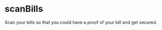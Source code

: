 scanBills
=========

Scan your bills so that you could have a proof of your bill and get secured.


